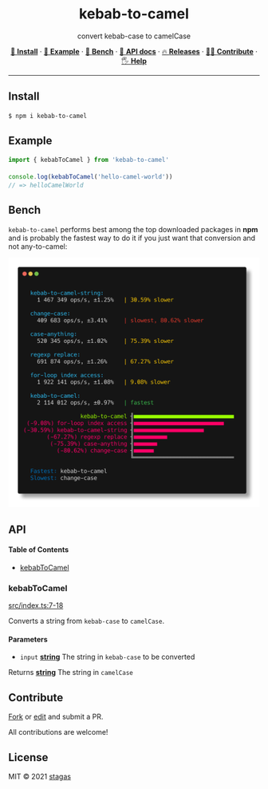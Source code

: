 <h1 align="center">kebab-to-camel</h1>

<p align="center">
convert kebab-case to camelCase
</p>

<p align="center">
   <a href="#install">        🔧 <strong>Install</strong></a>
 · <a href="#example">        🧩 <strong>Example</strong></a>
 · <a href="#bench">          🚴 <strong>Bench</strong></a>
 · <a href="#api">            📜 <strong>API docs</strong></a>
 · <a href="https://github.com/stagas/kebab-to-camel/releases"> 🔥 <strong>Releases</strong></a>
 · <a href="#contribute">     💪🏼 <strong>Contribute</strong></a>
 · <a href="https://github.com/stagas/kebab-to-camel/issues">   🖐️ <strong>Help</strong></a>
</p>

---

## Install

```sh
$ npm i kebab-to-camel
```

## Example

```ts
import { kebabToCamel } from 'kebab-to-camel'

console.log(kebabToCamel('hello-camel-world'))
// => helloCamelWorld
```

## Bench

`kebab-to-camel` performs best among the top downloaded packages in **npm** and is probably the fastest way to do it if you just want that conversion and not any-to-camel:

<img src="bench.png">

## API

<!-- Generated by documentation.js. Update this documentation by updating the source code. -->

#### Table of Contents

- [kebabToCamel](#kebabtocamel)

### kebabToCamel

[src/index.ts:7-18](https://github.com/stagas/kebab-to-camel/blob/c300f7e7184d85dae798c43e8699c98809fc2f4b/src/index.ts#L7-L18 'Source code on GitHub')

Converts a string from `kebab-case` to `camelCase`.

#### Parameters

- `input` **[string](https://developer.mozilla.org/docs/Web/JavaScript/Reference/Global_Objects/String)** The string in `kebab-case` to be converted

Returns **[string](https://developer.mozilla.org/docs/Web/JavaScript/Reference/Global_Objects/String)** The string in `camelCase`

## Contribute

[Fork](https://github.com/stagas/kebab-to-camel/fork) or
[edit](https://github.dev/stagas/kebab-to-camel) and submit a PR.

All contributions are welcome!

## License

MIT © 2021
[stagas](https://github.com/stagas)
